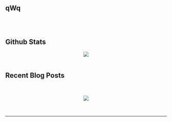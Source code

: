 <br/> 

## qWq 





<br/>
  
<br/>  

## Github Stats  
<div align="center"><img src="https://github-readme-stats.vercel.app/api?username=YouthGT&show_icons=true&count_private=true&hide_border=true" align="center" /></div>  

<br/>  


## Recent Blog Posts  
  

<br/>  

  

<br/>  

<div align="center">
<img src="https://komarev.com/ghpvc/?username=YouthGT&&style=flat-square" align="center" />
</div>  
  

<br/>  


<br />

----


<!---
YouthGT/YouthGT is a ✨ special ✨ repository because its `README.md` (this file) appears on your GitHub profile.
You can click the Preview link to take a look at your changes.
--->
